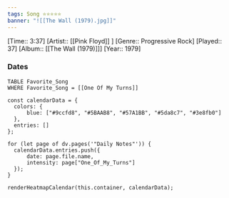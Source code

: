```yaml
---
tags: Song ⭐⭐⭐⭐⭐ 
banner: "![[The Wall (1979).jpg]]"
---
```

[Time:: 3:37]
[Artist:: [[Pink Floyd]] ]
[Genre:: Progressive Rock]
[Played:: 37]
[Album:: [[The Wall (1979)]]]
[Year:: 1979]
### Dates
````dataview
TABLE Favorite_Song
WHERE Favorite_Song = [[One Of My Turns]]
````

  ```dataviewjs
const calendarData = { 
	colors: { 
		blue: ["#9ccfd8", "#5BAAB8", "#57A1BB", "#5da8c7", "#3e8fb0"] 
	}, 
	entries: [] 
}; 

for (let page of dv.pages('"Daily Notes"')) { 
	calendarData.entries.push({ 
		date: page.file.name, 
		intensity: page["One_Of_My_Turns"]
	}); 
} 

renderHeatmapCalendar(this.container, calendarData);
```
